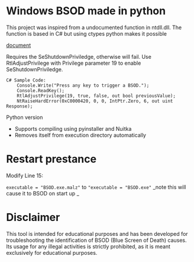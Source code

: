 # Windows BSOD made in python
This project was inspired from a undocumented function in ntdll.dll.
The function is based in C# but using ctypes python makes it possible

[document](https://www.pinvoke.net/default.aspx/ntdll/NtRaiseHandError.html)

Requires the SeShutdownPriviledge, otherwise will fail.
Use RtlAdjustPrivilege with Privilege parameter 19 to enable SeShutdownPriviledge.
```
C# Sample Code:
    Console.Write("Press any key to trigger a BSOD.");
    Console.ReadKey();
    RtlAdjustPrivilege(19, true, false, out bool previousValue);
    NtRaiseHardError(0xC0000420, 0, 0, IntPtr.Zero, 6, out uint Response);
```
Python version

- Supports compiling using pyinstaller and Nuitka
- Removes itself from execution directory automatically

# Restart prestance 
Modify Line 15:

```executable = "BSOD.exe.malz"``` to ```"executable = "BSOD.exe"```
_note this will cause it to BSOD on start up
_
# Disclaimer
This tool is intended for educational purposes and has been developed for troubleshooting the identification of BSOD (Blue Screen of Death) causes. Its usage for any illegal activities is strictly prohibited, as it is meant exclusively for educational purposes.
